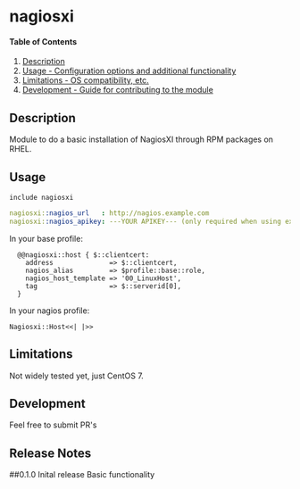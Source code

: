 # nagiosxi

#### Table of Contents

1. [Description](#description)
1. [Usage - Configuration options and additional functionality](#usage)
1. [Limitations - OS compatibility, etc.](#limitations)
1. [Development - Guide for contributing to the module](#development)

## Description

Module to do a basic installation of NagiosXI through RPM packages on RHEL.

## Usage
```puppet
include nagiosxi
```

```yaml
nagiosxi::nagios_url   : http://nagios.example.com
nagiosxi::nagios_apikey: ---YOUR APIKEY--- (only required when using exported resources for host creation)
```

In your base profile:

```puppet
  @@nagiosxi::host { $::clientcert:
    address              => $::clientcert,
    nagios_alias         => $profile::base::role,
    nagios_host_template => '00_LinuxHost',
    tag                  => $::serverid[0],
  }
```

In your nagios profile:

```puppet
Nagiosxi::Host<<| |>>
```


## Limitations

Not widely tested yet, just CentOS 7.

## Development

Feel free to submit PR's

## Release Notes

##0.1.0 Inital release
Basic functionality
